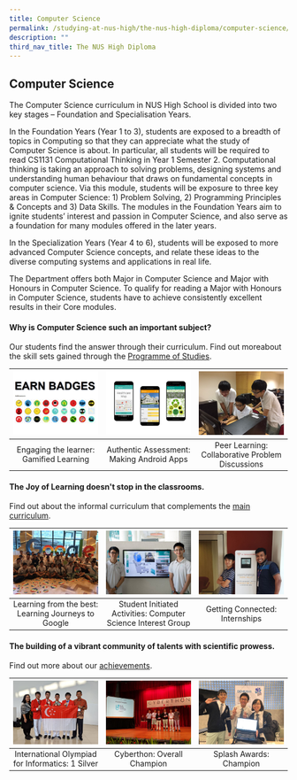 ```yaml
---
title: Computer Science
permalink: /studying-at-nus-high/the-nus-high-diploma/computer-science/
description: ""
third_nav_title: The NUS High Diploma
---
```

## Computer Science
The Computer Science curriculum in NUS High School is divided into two key stages – Foundation and Specialisation Years. 

In the Foundation Years (Year 1 to 3), students are exposed to a breadth of topics in Computing so that they can appreciate what the study of Computer Science is about. In particular, all students will be required to read CS1131 Computational Thinking in Year 1 Semester 2. Computational thinking is taking an approach to solving problems, designing systems and understanding human behaviour that draws on fundamental concepts in computer science. Via this module, students will be exposure to three key areas in Computer Science: 1) Problem Solving, 2) Programming Principles &amp; Concepts and 3) Data Skills. The modules in the Foundation Years aim to ignite students’ interest and passion in Computer Science, and also serve as a foundation for many modules offered in the later years. 

In the Specialization Years (Year 4 to 6), students will be exposed to more advanced Computer Science concepts, and relate these ideas to the diverse computing systems and applications in real life. 

The Department offers both Major in Computer Science and Major with Honours in Computer Science. To qualify for reading a Major with Honours in Computer Science, students have to achieve consistently excellent results in their Core modules.
#### Why is Computer Science such an important subject? 
Our students find the answer through their curriculum. Find out moreabout the skill sets gained through the [Programme of Studies](https://staging.d1bl70m167uzkq.amplifyapp.com/studying-at-nus-high/the-nus-high-diploma/programme-of-studies/).


<table>
	<thead>
		<tr>
			<th style="width: 33%; align: center">
				<a href="/computer-science/wonderment-in-the-classroom/">
					<img src="/images/Computer%20Science/CS%20Picture%201.jpg" style="max-height:100%; max-width:100%"></a>
			</th>
			<th style="width: 33%; align: center">
				<a href="/computer-science/wonderment-in-the-classroom/">
					<img src="/images/Computer%20Science/CS%20Picture%202.jpg" style="max-height:100%; max-width:100%">
				</a>
			</th>
			<th style="width: 33%; align: center">
				<a href="/computer-science/wonderment-in-the-classroom/">
					<img src="/images/Computer%20Science/CS%20Picture%203.jpg" style="max-height:100%; max-width:100%">
				</a>
			</th>
		</tr>
	</thead>
	<tbody>
		<tr>
			<td style="text-align:center"> 
				Engaging the learner:  
				Gamified Learning
			</td>
			<td style="text-align:center">
				Authentic Assessment:
				Making Android Apps 
			</td>
			<td style="text-align:center"> 
				Peer Learning:
				Collaborative Problem Discussions
			</td>
		</tr>
	</tbody>
</table>



#### The Joy of Learning doesn't stop in the classrooms.<br>
Find out about the informal curriculum that complements the [main curriculum](https://staging.d1bl70m167uzkq.amplifyapp.com/computer-science/beyond-the-classroom/).


<table>
	<thead>
		<tr>
			<th style="width: 33%; align: center">
				<a href="/computer-science/beyond-the-classroom/">
					<img src="/images/Computer%20Science/CS%20Picture%204.jpg" style="max-height:100%; max-width:100%"></a>
			</th>
			<th style="width: 33%; align: center">
				<a href="/computer-science/beyond-the-classroom/">
					<img src="/images/Computer%20Science/CS%20Picture%205.jpg" style="max-height:100%; max-width:100%">
				</a>
			</th>
			<th style="width: 33%; align: center">
				<a href="/computer-science/beyond-the-classroom/">
					<img src="/images/Computer%20Science/CS%20Picture%206.jpg" style="max-height:100%; max-width:100%">
				</a>
			</th>
		</tr>
	</thead>
	<tbody>
		<tr>
			<td style="text-align:center"> 
				Learning from the best:  
				Learning Journeys to Google
			</td>
			<td style="text-align:center">
				Student Initiated Activities:
				Computer Science Interest Group 
			</td>
			<td style="text-align:center"> 
				Getting Connected:
				Internships
			</td>
		</tr>
	</tbody>
</table>


#### The building of a vibrant community of talents with scientific prowess.<br>
Find out more about our [achievements](https://staging.d1bl70m167uzkq.amplifyapp.com/our-dna/achievements/2019/).

<table>
	<thead>
		<tr>
			<th style="width: 33%; align: center">
				<a href="/our-dna/achievements/2019/">
					<img src="/images/Computer%20Science/CS%20Picture%207.jpg" style="max-height:100%; max-width:100%"></a>
			</th>
			<th style="width: 33%; align: center">
				<a href="/our-dna/achievements/2019/">
					<img src="/images/Computer%20Science/CS%20Picture%208.jpg" style="max-height:100%; max-width:100%">
				</a>
			</th>
			<th style="width: 33%; align: center">
				<a href="/our-dna/achievements/2019/">
					<img src="/images/Computer%20Science/CS%20Picture%209.jpg" style="max-height:100%; max-width:100%">
				</a>
			</th>
		</tr>
	</thead>
	<tbody>
		<tr>
			<td style="text-align:center"> 
				International Olympiad for Informatics:  
				1 Silver
			</td>
			<td style="text-align:center">
				Cyberthon:
				Overall Champion 
			</td>
			<td style="text-align:center"> 
				Splash Awards:
				Champion
			</td>
		</tr>
	</tbody>
</table>